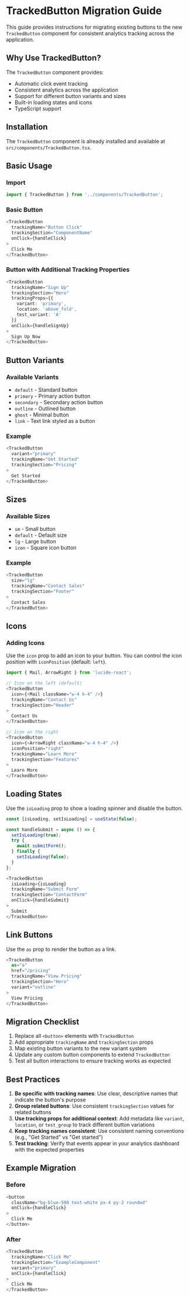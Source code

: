 # TrackedButton Migration Guide

This guide provides instructions for migrating existing buttons to the new `TrackedButton` component for consistent analytics tracking across the application.

## Why Use TrackedButton?

The `TrackedButton` component provides:
- Automatic click event tracking
- Consistent analytics across the application
- Support for different button variants and sizes
- Built-in loading states and icons
- TypeScript support

## Installation

The `TrackedButton` component is already installed and available at `src/components/TrackedButton.tsx`.

## Basic Usage

### Import

```typescript
import { TrackedButton } from '../components/TrackedButton';
```

### Basic Button

```typescript
<TrackedButton
  trackingName="Button Click"
  trackingSection="ComponentName"
  onClick={handleClick}
>
  Click Me
</TrackedButton>
```

### Button with Additional Tracking Properties

```typescript
<TrackedButton
  trackingName="Sign Up"
  trackingSection="Hero"
  trackingProps={{
    variant: 'primary',
    location: 'above_fold',
    test_variant: 'A'
  }}
  onClick={handleSignUp}
>
  Sign Up Now
</TrackedButton>
```

## Button Variants

### Available Variants

- `default` - Standard button
- `primary` - Primary action button
- `secondary` - Secondary action button
- `outline` - Outlined button
- `ghost` - Minimal button
- `link` - Text link styled as a button

### Example

```typescript
<TrackedButton
  variant="primary"
  trackingName="Get Started"
  trackingSection="Pricing"
>
  Get Started
</TrackedButton>
```

## Sizes

### Available Sizes

- `sm` - Small button
- `default` - Default size
- `lg` - Large button
- `icon` - Square icon button

### Example

```typescript
<TrackedButton
  size="lg"
  trackingName="Contact Sales"
  trackingSection="Footer"
>
  Contact Sales
</TrackedButton>
```

## Icons

### Adding Icons

Use the `icon` prop to add an icon to your button. You can control the icon position with `iconPosition` (default: `left`).

```typescript
import { Mail, ArrowRight } from 'lucide-react';

// Icon on the left (default)
<TrackedButton
  icon={<Mail className="w-4 h-4" />}
  trackingName="Contact Us"
  trackingSection="Header"
>
  Contact Us
</TrackedButton>

// Icon on the right
<TrackedButton
  icon={<ArrowRight className="w-4 h-4" />}
  iconPosition="right"
  trackingName="Learn More"
  trackingSection="Features"
>
  Learn More
</TrackedButton>
```

## Loading States

Use the `isLoading` prop to show a loading spinner and disable the button.

```typescript
const [isLoading, setIsLoading] = useState(false);

const handleSubmit = async () => {
  setIsLoading(true);
  try {
    await submitForm();
  } finally {
    setIsLoading(false);
  }
};

<TrackedButton
  isLoading={isLoading}
  trackingName="Submit Form"
  trackingSection="ContactForm"
  onClick={handleSubmit}
>
  Submit
</TrackedButton>
```

## Link Buttons

Use the `as` prop to render the button as a link.

```typescript
<TrackedButton
  as="a"
  href="/pricing"
  trackingName="View Pricing"
  trackingSection="Hero"
  variant="outline"
>
  View Pricing
</TrackedButton>
```

## Migration Checklist

1. Replace all `<button>` elements with `TrackedButton`
2. Add appropriate `trackingName` and `trackingSection` props
3. Map existing button variants to the new variant system
4. Update any custom button components to extend `TrackedButton`
5. Test all button interactions to ensure tracking works as expected

## Best Practices

1. **Be specific with tracking names**: Use clear, descriptive names that indicate the button's purpose
2. **Group related buttons**: Use consistent `trackingSection` values for related buttons
3. **Use tracking props for additional context**: Add metadata like `variant`, `location`, or `test_group` to track different button variations
4. **Keep tracking names consistent**: Use consistent naming conventions (e.g., "Get Started" vs "Get started")
5. **Test tracking**: Verify that events appear in your analytics dashboard with the expected properties

## Example Migration

### Before

```typescript
<button 
  className="bg-blue-500 text-white px-4 py-2 rounded"
  onClick={handleClick}
>
  Click Me
</button>
```

### After

```typescript
<TrackedButton
  trackingName="Click Me"
  trackingSection="ExampleComponent"
  variant="primary"
  onClick={handleClick}
>
  Click Me
</TrackedButton>
```
